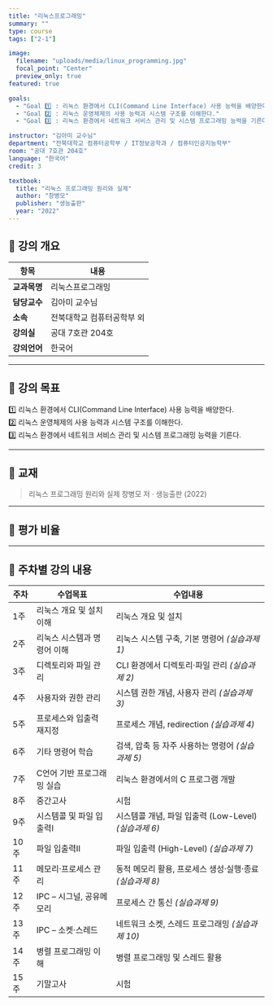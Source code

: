 ```yaml
---
title: "리눅스프로그래밍"
summary: ""
type: course
tags: ["2-1"]

image:
  filename: "uploads/media/linux_programming.jpg"
  focal_point: "Center"
  preview_only: true
featured: true

goals:
  - "Goal 1️⃣ : 리눅스 환경에서 CLI(Command Line Interface) 사용 능력을 배양한다."
  - "Goal 2️⃣ : 리눅스 운영체제의 사용 능력과 시스템 구조를 이해한다."
  - "Goal 3️⃣ : 리눅스 환경에서 네트워크 서비스 관리 및 시스템 프로그래밍 능력을 기른다."

instructor: "김아미 교수님"
department: "전북대학교 컴퓨터공학부 / IT정보공학과 / 컴퓨터인공지능학부"
room: "공대 7호관 204호"
language: "한국어"
credit: 3

textbook:
  title: "리눅스 프로그래밍 원리와 실제"
  author: "창병모"
  publisher: "생능출판"
  year: "2022"
---
```


<!--more-->

## 📘 강의 개요

| 항목 | 내용 |
|------|------|
| **교과목명** | 리눅스프로그래밍 |
| **담당교수** | 김아미 교수님 |
| **소속** | 전북대학교 컴퓨터공학부 외 |
| **강의실** | 공대 7호관 204호 |
| **강의언어** | 한국어 |

---

## 🎯 강의 목표

1️⃣ 리눅스 환경에서 CLI(Command Line Interface) 사용 능력을 배양한다.  
2️⃣ 리눅스 운영체제의 사용 능력과 시스템 구조를 이해한다.  
3️⃣ 리눅스 환경에서 네트워크 서비스 관리 및 시스템 프로그래밍 능력을 기른다.

---

## 📖 교재

> 리눅스 프로그래밍 원리와 실제 
> 창병모 저 · 생능출판 (2022)

---

## 🧮 평가 비율

<canvas id="evaluationChart" width="400" height="400"></canvas>

<script src="https://cdn.jsdelivr.net/npm/chart.js"></script>
<script>
const ctx = document.getElementById('evaluationChart');
new Chart(ctx, {
  type: 'pie',
  data: {
    labels: ['중간고사', '기말고사', '출석', '과제'],
    datasets: [{
      data: [35, 35, 10, 20],
      backgroundColor: ['#9ad0f5', '#ffb7b2', '#ffdac1', '#b5ead7'],
      borderColor: '#222',
      borderWidth: 2
    }]
  },
  options: {
    plugins: {
      legend: {
        position: 'bottom',
        labels: { color: '#ddd', font: { size: 14 } }
      }
    }
  }
});
</script>

---

## 📆 주차별 강의 내용

| 주차 | 수업목표 | 수업내용 |
|------|-----------|-----------|
| 1주 | 리눅스 개요 및 설치 이해 | 리눅스 개요 및 설치 |
| 2주 | 리눅스 시스템과 명령어 이해 | 리눅스 시스템 구축, 기본 명령어 *(실습과제 1)* |
| 3주 | 디렉토리와 파일 관리 | CLI 환경에서 디렉토리·파일 관리 *(실습과제 2)* |
| 4주 | 사용자와 권한 관리 | 시스템 권한 개념, 사용자 관리 *(실습과제 3)* |
| 5주 | 프로세스와 입출력 재지정 | 프로세스 개념, redirection *(실습과제 4)* |
| 6주 | 기타 명령어 학습 | 검색, 압축 등 자주 사용하는 명령어 *(실습과제 5)* |
| 7주 | C언어 기반 프로그래밍 실습 | 리눅스 환경에서의 C 프로그램 개발 |
| 8주 | 중간고사 | 시험 |
| 9주 | 시스템콜 및 파일 입출력Ⅰ | 시스템콜 개념, 파일 입출력 (Low-Level) *(실습과제 6)* |
| 10주 | 파일 입출력Ⅱ | 파일 입출력 (High-Level) *(실습과제 7)* |
| 11주 | 메모리·프로세스 관리 | 동적 메모리 활용, 프로세스 생성·실행·종료 *(실습과제 8)* |
| 12주 | IPC – 시그널, 공유메모리 | 프로세스 간 통신 *(실습과제 9)* |
| 13주 | IPC – 소켓·스레드 | 네트워크 소켓, 스레드 프로그래밍 *(실습과제 10)* |
| 14주 | 병렬 프로그래밍 이해 | 병렬 프로그래밍 및 스레드 활용 |
| 15주 | 기말고사 | 시험 |
